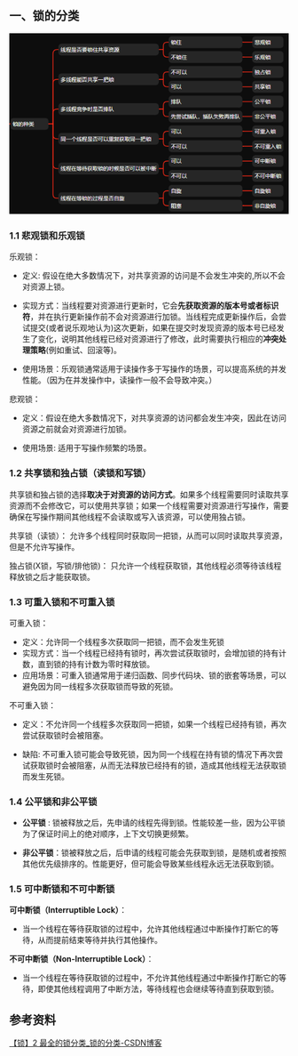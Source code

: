 ## 一、锁的分类

![image-20241004164612487](images/image-20241004164612487.png)

### 1.1 悲观锁和乐观锁

乐观锁：

- 定义: 假设在绝大多数情况下，对共享资源的访问是不会发生冲突的,所以不会对资源上锁。

- 实现方式：当线程要对资源进行更新时，它会**先获取资源的版本号或者标识符**，并在执行更新操作前不会对资源进行加锁。当线程完成更新操作后，会尝试提交(或者说乐观地认为)这次更新，如果在提交时发现资源的版本号已经发生了变化，说明其他线程已经对资源进行了修改，此时需要执行相应的**冲突处理策略**(例如重试、回滚等)。
- 使用场景：乐观锁通常适用于读操作多于写操作的场景，可以提高系统的并发性能。（因为在并发操作中，读操作一般不会导致冲突。）

悲观锁：

- 定义：假设在绝大多数情况下，对共享资源的访问都会发生冲突，因此在访问资源之前就会对资源进行加锁。

- 使用场景: 适用于写操作频繁的场景。

  

### 1.2 共享锁和独占锁（读锁和写锁）

共享锁和独占锁的选择**取决于对资源的访问方式**。如果多个线程需要同时读取共享资源而不会修改它，可以使用共享锁；如果一个线程需要对资源进行写操作，需要确保在写操作期间其他线程不会读取或写入该资源，可以使用独占锁。

共享锁（读锁）： 允许多个线程同时获取同一把锁，从而可以同时读取共享资源，但是不允许写操作。

独占锁(X锁，写锁/排他锁)： 只允许一个线程获取锁，其他线程必须等待该线程释放锁之后才能获取锁。



### 1.3 可重入锁和不可重入锁

可重入锁：

- 定义：允许同一个线程多次获取同一把锁，而不会发生死锁
- 实现方式：当一个线程已经持有锁时，再次尝试获取锁时，会增加锁的持有计数，直到锁的持有计数为零时释放锁。
- 应用场景：可重入锁通常用于递归函数、同步代码块、锁的嵌套等场景，可以避免因为同一线程多次获取锁而导致的死锁。

不可重入锁：

- 定义：不允许同一个线程多次获取同一把锁，如果一个线程已经持有锁，再次尝试获取锁时会被阻塞。

- 缺陷:  不可重入锁可能会导致死锁，因为同一个线程在持有锁的情况下再次尝试获取锁时会被阻塞，从而无法释放已经持有的锁，造成其他线程无法获取锁而发生死锁。

  

### 1.4 公平锁和非公平锁

- **公平锁** : 锁被释放之后，先申请的线程先得到锁。性能较差一些，因为公平锁为了保证时间上的绝对顺序，上下文切换更频繁。

- **非公平锁**：锁被释放之后，后申请的线程可能会先获取到锁，是随机或者按照其他优先级排序的。性能更好，但可能会导致某些线程永远无法获取到锁。



###  1.5 可中断锁和不可中断锁

**可中断锁（Interruptible Lock）**：

- 当一个线程在等待获取锁的过程中，允许其他线程通过中断操作打断它的等待，从而提前结束等待并执行其他操作。

**不可中断锁（Non-Interruptible Lock）**：

- 当一个线程在等待获取锁的过程中，不允许其他线程通过中断操作打断它的等待，即使其他线程调用了中断方法，等待线程也会继续等待直到获取到锁。



## 参考资料

[【锁】2 最全的锁分类_锁的分类-CSDN博客](https://blog.csdn.net/LIZHONGPING00/article/details/113963573)